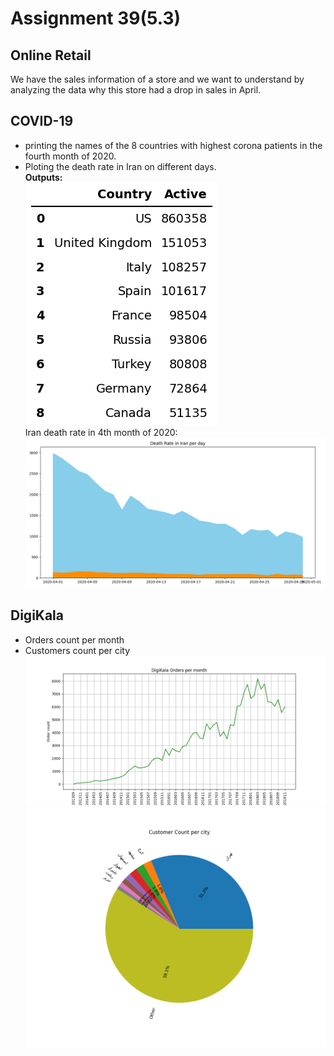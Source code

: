 # Assignment 39(5.3)
## Online Retail
We have the sales information of a store and we want to understand by analyzing the data why this store had a drop in sales in April.<br>
## COVID-19
* printing the names of the 8 countries with highest corona patients in the fourth month of 2020.
* Ploting the death rate in Iran on different days.<br>
**Outputs:**<br>
![patients](https://github.com/Mahdi1Taheri/PyL_data_science/blob/main/Assignment39/output/most_covid19_patients.png)<br>
Iran death rate in 4th month of 2020:<br>
![death rate](https://github.com/Mahdi1Taheri/PyL_data_science/blob/main/Assignment39/output/iran_death_rate.png)<br>
## DigiKala 
* Orders count per month 
* Customers count per city
![order](https://github.com/Mahdi1Taheri/PyL_data_science/blob/main/Assignment39/output/digikala_orders_pm.png)<br>
![customer](https://github.com/Mahdi1Taheri/PyL_data_science/blob/main/Assignment39/output/customer_count_pc.png)<br>


